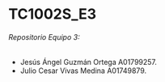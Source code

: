# TC1002S_E3

###### Repositorio Equipo 3:
- Jesús Ángel Guzmán Ortega   A01799257.
- Julio Cesar Vivas Medina    A01749879.